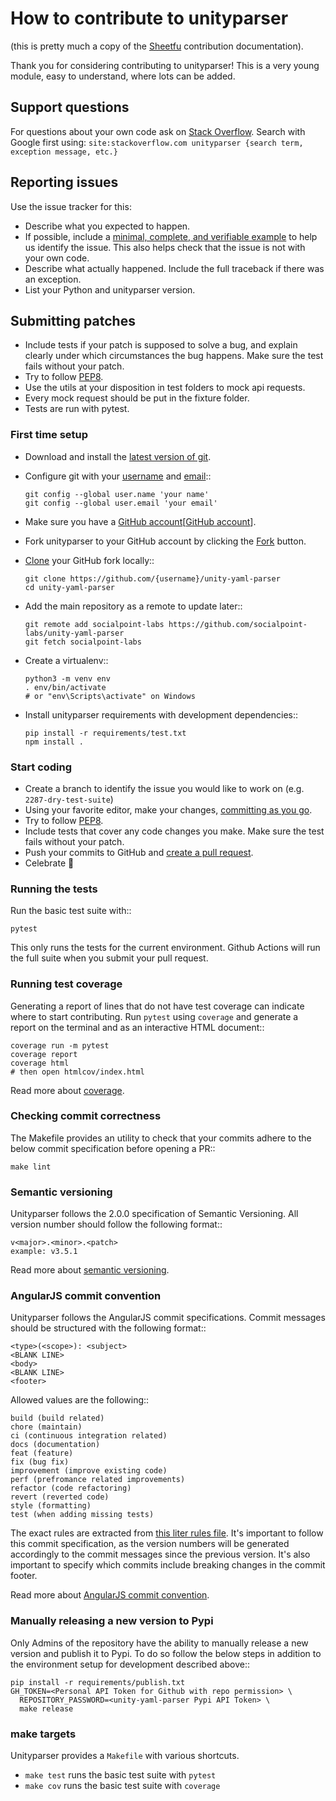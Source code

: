 # How to contribute to unityparser #

(this is pretty much a copy of the [Sheetfu][sheetfu] contribution documentation).

Thank you for considering contributing to unityparser! This is a very young module,
easy to understand, where lots can be added.


## Support questions ##

For questions about your own code ask on [Stack Overflow][Stack Overflow]. Search with
Google first using:
`site:stackoverflow.com unityparser {search term, exception message, etc.}`

[Stack Overflow]: https://stackoverflow.com/questions/tagged/unityparser?sort=linked


## Reporting issues ##

Use the issue tracker for this:

- Describe what you expected to happen.
- If possible, include a [minimal, complete, and verifiable example][minimal, complete, and verifiable example] 
  to help us identify the issue. This also helps check that the issue is not with 
  your own code.
- Describe what actually happened. Include the full traceback if there was an
  exception.
- List your Python and unityparser version.

[minimal, complete, and verifiable example]: https://stackoverflow.com/help/mcve

## Submitting patches ##

- Include tests if your patch is supposed to solve a bug, and explain
  clearly under which circumstances the bug happens. Make sure the test fails
  without your patch.
- Try to follow [PEP8][PEP8].
- Use the utils at your disposition in test folders to mock api requests.
- Every mock request should be put in the fixture folder.
- Tests are run with pytest.

### First time setup ###

- Download and install the [latest version of git][latest version of git].
- Configure git with your [username][username] and [email][email]::
  ```
  git config --global user.name 'your name'
  git config --global user.email 'your email'
  ```

- Make sure you have a [GitHub account][[GitHub account]].
- Fork unityparser to your GitHub account by clicking the [Fork][Fork] button.
- [Clone][Clone] your GitHub fork locally::
  ```
  git clone https://github.com/{username}/unity-yaml-parser
  cd unity-yaml-parser
  ```

- Add the main repository as a remote to update later::
  ```
  git remote add socialpoint-labs https://github.com/socialpoint-labs/unity-yaml-parser
  git fetch socialpoint-labs
  ```

- Create a virtualenv::
  ```
  python3 -m venv env
  . env/bin/activate
  # or "env\Scripts\activate" on Windows
  ```

- Install unityparser requirements with development dependencies::
  ```
  pip install -r requirements/test.txt
  npm install .
  ```

[GitHub account]: https://github.com/join
[latest version of git]: https://git-scm.com/downloads
[username]: https://help.github.com/articles/setting-your-username-in-git/
[email]: https://help.github.com/articles/setting-your-email-in-git/
[Fork]: https://github.com/socialpoint-labs/unity-yaml-parser/fork
[Clone]: https://help.github.com/articles/fork-a-repo/#step-2-create-a-local-clone-of-your-fork

### Start coding ###

- Create a branch to identify the issue you would like to work on (e.g.
  `2287-dry-test-suite`)
- Using your favorite editor, make your changes, [committing as you go][committing as you go].
- Try to follow [PEP8][PEP8].
- Include tests that cover any code changes you make. Make sure the test fails
  without your patch.
- Push your commits to GitHub and [create a pull request][create a pull request].
- Celebrate 🎉

[committing as you go]: http://dont-be-afraid-to-commit.readthedocs.io/en/latest/git/commandlinegit.html#commit-your-changes
[PEP8]: https://pep8.org/
[create a pull request]: https://help.github.com/articles/creating-a-pull-request/


### Running the tests ###

Run the basic test suite with::
```
pytest
```

This only runs the tests for the current environment. Github Actions will run the full
suite when you submit your pull request.


### Running test coverage ###

Generating a report of lines that do not have test coverage can indicate
where to start contributing. Run `pytest` using `coverage` and generate a
report on the terminal and as an interactive HTML document::
```
coverage run -m pytest
coverage report
coverage html
# then open htmlcov/index.html
```

Read more about [coverage](https://coverage.readthedocs.io).


### Checking commit correctness ###

The Makefile provides an utility to check that your commits adhere to the below commit specification before opening a PR::
```
make lint
```

### Semantic versioning ###

Unityparser follows the 2.0.0 specification of Semantic Versioning. All version number should follow the following format::
```
v<major>.<minor>.<patch>
example: v3.5.1
```

Read more about [semantic versioning](https://semver.org/).


### AngularJS commit convention ###

Unityparser follows the AngularJS commit specifications. Commit messages should be structured with the following format::
```
<type>(<scope>): <subject>
<BLANK LINE>
<body>
<BLANK LINE>
<footer>
```

Allowed <type> values are the following::
```
build (build related)
chore (maintain)
ci (continuous integration related)
docs (documentation)
feat (feature)
fix (bug fix)
improvement (improve existing code)
perf (prefromance related improvements)
refactor (code refactoring)
revert (reverted code)
style (formatting)
test (when adding missing tests)
```

The exact rules are extracted from [this liter rules file](https://github.com/conventional-changelog/commitlint/blob/master/@commitlint/config-conventional/index.js).
It's important to follow this commit specification, as the version numbers will be generated accordingly to the commit messages since the previous version.
It's also important to specify which commits include breaking changes in the commit footer.

Read more about [AngularJS commit convention](https://gist.github.com/stephenparish/9941e89d80e2bc58a153/).


### Manually releasing a new version to Pypi ###

Only Admins of the repository have the ability to manually release a new version and publish it to Pypi.
To do so follow the below steps in addition to the environment setup for development described above::
````
pip install -r requirements/publish.txt
GH_TOKEN=<Personal API Token for Github with repo permission> \
  REPOSITORY_PASSWORD=<unity-yaml-parser Pypi API Token> \
  make release
````

### make targets ###

Unityparser provides a `Makefile` with various shortcuts.

- `make test` runs the basic test suite with `pytest`
- `make cov` runs the basic test suite with `coverage`

[sheetfu]: https://github.com/socialpoint-labs/sheetfu